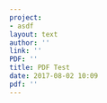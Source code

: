 ```yaml
---
project:
- asdf
layout: text
author: ''
link: ''
PDF: ''
title: PDF Test
date: 2017-08-02 10:09
pdf: ''
---
```



